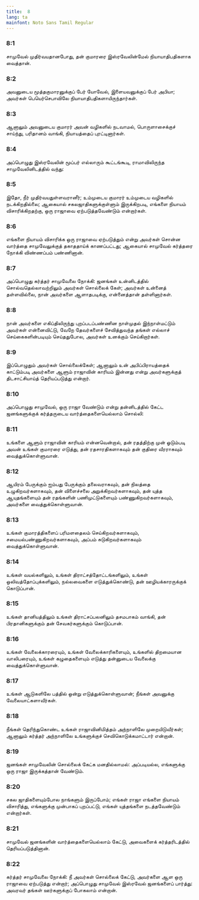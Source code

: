 ```yaml
---
title:  8
lang: ta
mainfont: Noto Sans Tamil Regular
---
```


###  8:1

சாமுவேல் முதிர்வயதானபோது, தன் குமாரரை இஸ்ரவேலின்மேல் நியாயாதிபதிகளாக வைத்தான்.

###  8:2

அவனுடைய மூத்தகுமாரனுக்குப் பேர் யோவேல், இளையவனுக்குப் பேர் அபியா; அவர்கள் பெயெர்செபாவிலே நியாயாதிபதிகளாயிருந்தார்கள்.

###  8:3

ஆனாலும் அவனுடைய குமாரர் அவன் வழிகளில் நடவாமல், பொருளாசைக்குச் சாய்ந்து, பரிதானம் வாங்கி, நியாயத்தைப் புரட்டினார்கள்.

###  8:4

அப்பொழுது இஸ்ரவேலின் மூப்பர் எல்லாரும் கூட்டங்கூடி, ராமாவிலிருந்த சாமுவேலினிடத்தில் வந்து:

###  8:5

இதோ, நீர் முதிர்வயதுள்ளவரானீர்; உம்முடைய குமாரர் உம்முடைய வழிகளில் நடக்கிறதில்லை; ஆகையால் சகலஜாதிகளுக்குள்ளும் இருக்கிறபடி, எங்களை நியாயம் விசாரிக்கிறதற்கு, ஒரு ராஜாவை ஏற்படுத்தவேண்டும் என்றார்கள்.

###  8:6

எங்களை நியாயம் விசாரிக்க ஒரு ராஜாவை ஏற்படுத்தும் என்று அவர்கள் சொன்ன வார்த்தை சாமுவேலுக்குத் தகாததாய்க் காணப்பட்டது; ஆகையால் சாமுவேல் கர்த்தரை நோக்கி விண்ணப்பம் பண்ணினான்.

###  8:7

அப்பொழுது கர்த்தர் சாமுவேலை நோக்கி: ஜனங்கள் உன்னிடத்தில் சொல்வதெல்லாவற்றிலும் அவர்கள் சொல்லைக் கேள்; அவர்கள் உன்னைத் தள்ளவில்லை, நான் அவர்களை ஆளாதபடிக்கு, என்னைத்தான் தள்ளினார்கள்.

###  8:8

நான் அவர்களை எகிப்திலிருந்து புறப்படப்பண்ணின நாள்முதல் இந்நாள்மட்டும் அவர்கள் என்னைவிட்டு, வேறே தேவர்களைச் சேவித்துவந்த தங்கள் எல்லாச் செய்கைகளின்படியும் செய்ததுபோல, அவர்கள் உனக்கும் செய்கிறார்கள்.

###  8:9

இப்பொழுதும் அவர்கள் சொல்லைக்கேள்; ஆனாலும் உன் அபிப்பிராயத்தைக் காட்டும்படி அவர்களை ஆளும் ராஜாவின் காரியம் இன்னது என்று அவர்களுக்குத் திடசாட்சியாய்த் தெரியப்படுத்து என்றார்.

###  8:10

அப்பொழுது சாமுவேல், ஒரு ராஜா வேண்டும் என்று தன்னிடத்தில் கேட்ட ஜனங்களுக்குக் கர்த்தருடைய வார்த்தைகளையெல்லாம் சொல்லி:

###  8:11

உங்களை ஆளும் ராஜாவின் காரியம் என்னவென்றால், தன் ரதத்திற்கு முன் ஓடும்படி அவன் உங்கள் குமாரரை எடுத்து, தன் ரதசாரதிகளாகவும் தன் குதிரை வீரராகவும் வைத்துக்கொள்ளுவான்.

###  8:12

ஆயிரம் பேருக்கும் ஐம்பது பேருக்கும் தலைவராகவும், தன் நிலத்தை உழுகிறவர்களாகவும், தன் விளைச்சலை அறுக்கிறவர்களாகவும், தன் யுத்த ஆயுதங்களையும் தன் ரதங்களின் பணிமுட்டுகளையும் பண்ணுகிறவர்களாகவும், அவர்களை வைத்துக்கொள்ளுவான்.

###  8:13

உங்கள் குமாரத்திகளைப் பரிமளதைலம் செய்கிறவர்களாகவும், சமையல்பண்ணுகிறவர்களாகவும், அப்பம் சுடுகிறவர்களாகவும் வைத்துக்கொள்ளுவான்.

###  8:14

உங்கள் வயல்களிலும், உங்கள் திராட்சத்தோட்டங்களிலும், உங்கள் ஒலிவத்தோப்புக்களிலும், நல்லவைகளை எடுத்துக்கொண்டு, தன் ஊழியக்காரருக்குக் கொடுப்பான்.

###  8:15

உங்கள் தானியத்திலும் உங்கள் திராட்சப்பலனிலும் தசமபாகம் வாங்கி, தன் பிரதானிகளுக்கும் தன் சேவகர்களுக்கும் கொடுப்பான்.

###  8:16

உங்கள் வேலைக்காரரையும், உங்கள் வேலைக்காரிகளையும், உங்களில் திறமையான வாலிபரையும், உங்கள் கழுதைகளையும் எடுத்து தன்னுடைய வேலைக்கு வைத்துக்கொள்ளுவான்.

###  8:17

உங்கள் ஆடுகளிலே பத்தில் ஒன்று எடுத்துக்கொள்ளுவான்; நீங்கள் அவனுக்கு வேலையாட்களாவீர்கள்.

###  8:18

நீங்கள் தெரிந்துகொண்ட உங்கள் ராஜாவினிமித்தம் அந்நாளிலே முறையிடுவீர்கள்; ஆனாலும் கர்த்தர் அந்நாளிலே உங்களுக்குச் செவிகொடுக்கமாட்டார் என்றான்.

###  8:19

ஜனங்கள் சாமுவேலின் சொல்லைக் கேட்க மனதில்லாமல்: அப்படியல்ல, எங்களுக்கு ஒரு ராஜா இருக்கத்தான் வேண்டும்.

###  8:20

சகல ஜாதிகளையும்போல நாங்களும் இருப்போம்; எங்கள் ராஜா எங்களை நியாயம் விசாரித்து, எங்களுக்கு முன்பாகப் புறப்பட்டு, எங்கள் யுத்தங்களை நடத்தவேண்டும் என்றார்கள்.

###  8:21

சாமுவேல் ஜனங்களின் வார்த்தைகளையெல்லாம் கேட்டு, அவைகளைக் கர்த்தரிடத்தில் தெரியப்படுத்தினான்.

###  8:22

கர்த்தர் சாமுவேலை நோக்கி: நீ அவர்கள் சொல்லைக் கேட்டு, அவர்களை ஆள ஒரு ராஜாவை ஏற்படுத்து என்றார்; அப்பொழுது சாமுவேல் இஸ்ரவேல் ஜனங்களைப் பார்த்து: அவரவர் தங்கள் ஊர்களுக்குப் போகலாம் என்றான்.

